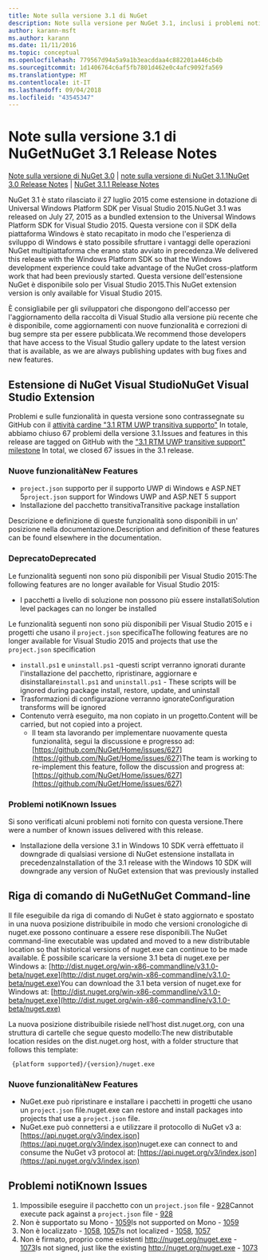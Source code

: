 ```yaml
---
title: Note sulla versione 3.1 di NuGet
description: Note sulla versione per NuGet 3.1, inclusi i problemi noti, correzioni di bug, funzionalità aggiunte e dcr.
author: karann-msft
ms.author: karann
ms.date: 11/11/2016
ms.topic: conceptual
ms.openlocfilehash: 779567d94a5a9a1b3eacddaa4c882201a446cb4b
ms.sourcegitcommit: 1d1406764c6af5fb7801d462e0c4afc9092fa569
ms.translationtype: MT
ms.contentlocale: it-IT
ms.lasthandoff: 09/04/2018
ms.locfileid: "43545347"
---
```

# <a name="nuget-31-release-notes"></a><span data-ttu-id="6f47d-103">Note sulla versione 3.1 di NuGet</span><span class="sxs-lookup"><span data-stu-id="6f47d-103">NuGet 3.1 Release Notes</span></span>

<span data-ttu-id="6f47d-104">[Note sulla versione di NuGet 3.0](../release-notes/nuget-3.0.0.md) | [note sulla versione di NuGet 3.1.1](../release-notes/nuget-3.1.1.md)</span><span class="sxs-lookup"><span data-stu-id="6f47d-104">[NuGet 3.0 Release Notes](../release-notes/nuget-3.0.0.md) | [NuGet 3.1.1 Release Notes](../release-notes/nuget-3.1.1.md)</span></span>

<span data-ttu-id="6f47d-105">NuGet 3.1 è stato rilasciato il 27 luglio 2015 come estensione in dotazione di Universal Windows Platform SDK per Visual Studio 2015.</span><span class="sxs-lookup"><span data-stu-id="6f47d-105">NuGet 3.1 was released on July 27, 2015 as a bundled extension to the Universal Windows Platform SDK for Visual Studio 2015.</span></span> <span data-ttu-id="6f47d-106">Questa versione con il SDK della piattaforma Windows è stato recapitato in modo che l'esperienza di sviluppo di Windows è stato possibile sfruttare i vantaggi delle operazioni NuGet multipiattaforma che erano stato avviato in precedenza.</span><span class="sxs-lookup"><span data-stu-id="6f47d-106">We delivered this release with the Windows Platform SDK so that the Windows development experience could take advantage of the NuGet cross-platform work that had been previously started.</span></span> <span data-ttu-id="6f47d-107">Questa versione dell'estensione NuGet è disponibile solo per Visual Studio 2015.</span><span class="sxs-lookup"><span data-stu-id="6f47d-107">This NuGet extension version is only available for Visual Studio 2015.</span></span>

<span data-ttu-id="6f47d-108">È consigliabile per gli sviluppatori che dispongono dell'accesso per l'aggiornamento della raccolta di Visual Studio alla versione più recente che è disponibile, come aggiornamenti con nuove funzionalità e correzioni di bug sempre sta per essere pubblicata.</span><span class="sxs-lookup"><span data-stu-id="6f47d-108">We recommend those developers that have access to the Visual Studio gallery update to the latest version that is available, as we are always publishing updates with bug fixes and new features.</span></span>

## <a name="nuget-visual-studio-extension"></a><span data-ttu-id="6f47d-109">Estensione di NuGet Visual Studio</span><span class="sxs-lookup"><span data-stu-id="6f47d-109">NuGet Visual Studio Extension</span></span>

<span data-ttu-id="6f47d-110">Problemi e sulle funzionalità in questa versione sono contrassegnate su GitHub con il [attività cardine "3.1 RTM UWP transitiva supporto"](https://github.com/NuGet/Home/issues?utf8=%E2%9C%93&q=is%3Aclosed+milestone%3A%223.1+RTM+UWP+transitive+support%22+) In totale, abbiamo chiuso 67 problemi della versione 3.1.</span><span class="sxs-lookup"><span data-stu-id="6f47d-110">Issues and features in this release are tagged on GitHub with the ["3.1 RTM UWP transitive support" milestone](https://github.com/NuGet/Home/issues?utf8=%E2%9C%93&q=is%3Aclosed+milestone%3A%223.1+RTM+UWP+transitive+support%22+)  In total, we closed 67 issues in the 3.1 release.</span></span>

### <a name="new-features"></a><span data-ttu-id="6f47d-111">Nuove funzionalità</span><span class="sxs-lookup"><span data-stu-id="6f47d-111">New Features</span></span>

* <span data-ttu-id="6f47d-112">`project.json` supporto per il supporto UWP di Windows e ASP.NET 5</span><span class="sxs-lookup"><span data-stu-id="6f47d-112">`project.json` support for Windows UWP and ASP.NET 5 support</span></span>
* <span data-ttu-id="6f47d-113">Installazione del pacchetto transitiva</span><span class="sxs-lookup"><span data-stu-id="6f47d-113">Transitive package installation</span></span>

<span data-ttu-id="6f47d-114">Descrizione e definizione di queste funzionalità sono disponibili in un' posizione nella documentazione.</span><span class="sxs-lookup"><span data-stu-id="6f47d-114">Description and definition of these features can be found elsewhere in the documentation.</span></span>

### <a name="deprecated"></a><span data-ttu-id="6f47d-115">Deprecato</span><span class="sxs-lookup"><span data-stu-id="6f47d-115">Deprecated</span></span>

<span data-ttu-id="6f47d-116">Le funzionalità seguenti non sono più disponibili per Visual Studio 2015:</span><span class="sxs-lookup"><span data-stu-id="6f47d-116">The following features are no longer available for Visual Studio 2015:</span></span>

* <span data-ttu-id="6f47d-117">I pacchetti a livello di soluzione non possono più essere installati</span><span class="sxs-lookup"><span data-stu-id="6f47d-117">Solution level packages can no longer be installed</span></span>

<span data-ttu-id="6f47d-118">Le funzionalità seguenti non sono più disponibili per Visual Studio 2015 e i progetti che usano il `project.json` specifica</span><span class="sxs-lookup"><span data-stu-id="6f47d-118">The following features are no longer available for Visual Studio 2015 and projects that use the `project.json` specification</span></span>

* <span data-ttu-id="6f47d-119">`install.ps1` e `uninstall.ps1` -questi script verranno ignorati durante l'installazione del pacchetto, ripristinare, aggiornare e disinstallare</span><span class="sxs-lookup"><span data-stu-id="6f47d-119">`install.ps1` and `uninstall.ps1` - These scripts will be ignored during package install, restore, update, and uninstall</span></span>
* <span data-ttu-id="6f47d-120">Trasformazioni di configurazione verranno ignorate</span><span class="sxs-lookup"><span data-stu-id="6f47d-120">Configuration transforms will be ignored</span></span>
* <span data-ttu-id="6f47d-121">Contenuto verrà eseguito, ma non copiato in un progetto.</span><span class="sxs-lookup"><span data-stu-id="6f47d-121">Content will be carried, but not copied into a project.</span></span>
    * <span data-ttu-id="6f47d-122">Il team sta lavorando per implementare nuovamente questa funzionalità, segui la discussione e progresso ad: [https://github.com/NuGet/Home/issues/627](https://github.com/NuGet/Home/issues/627)</span><span class="sxs-lookup"><span data-stu-id="6f47d-122">The team is working to re-implement this feature, follow the discussion and progress at: [https://github.com/NuGet/Home/issues/627](https://github.com/NuGet/Home/issues/627)</span></span>


### <a name="known-issues"></a><span data-ttu-id="6f47d-123">Problemi noti</span><span class="sxs-lookup"><span data-stu-id="6f47d-123">Known Issues</span></span>

<span data-ttu-id="6f47d-124">Si sono verificati alcuni problemi noti fornito con questa versione.</span><span class="sxs-lookup"><span data-stu-id="6f47d-124">There were a number of known issues delivered with this release.</span></span>

* <span data-ttu-id="6f47d-125">Installazione della versione 3.1 in Windows 10 SDK verrà effettuato il downgrade di qualsiasi versione di NuGet estensione installata in precedenza</span><span class="sxs-lookup"><span data-stu-id="6f47d-125">Installation of the 3.1 release with the Windows 10 SDK will downgrade any version of NuGet extension that was previously installed</span></span>

## <a name="nuget-command-line"></a><span data-ttu-id="6f47d-126">Riga di comando di NuGet</span><span class="sxs-lookup"><span data-stu-id="6f47d-126">NuGet Command-line</span></span>

<span data-ttu-id="6f47d-127">Il file eseguibile da riga di comando di NuGet è stato aggiornato e spostato in una nuova posizione distribuibile in modo che versioni cronologiche di nuget.exe possono continuare a essere rese disponibili.</span><span class="sxs-lookup"><span data-stu-id="6f47d-127">The NuGet command-line executable was updated and moved to a new distributable location so that historical versions of nuget.exe can continue to be made available.</span></span>  <span data-ttu-id="6f47d-128">È possibile scaricare la versione 3.1 beta di nuget.exe per Windows a: [http://dist.nuget.org/win-x86-commandline/v3.1.0-beta/nuget.exe](http://dist.nuget.org/win-x86-commandline/v3.1.0-beta/nuget.exe)</span><span class="sxs-lookup"><span data-stu-id="6f47d-128">You can download the 3.1 beta version of nuget.exe for Windows at: [http://dist.nuget.org/win-x86-commandline/v3.1.0-beta/nuget.exe](http://dist.nuget.org/win-x86-commandline/v3.1.0-beta/nuget.exe)</span></span>

<span data-ttu-id="6f47d-129">La nuova posizione distribuibile risiede nell'host dist.nuget.org, con una struttura di cartelle che segue questo modello:</span><span class="sxs-lookup"><span data-stu-id="6f47d-129">The new distributable location resides on the dist.nuget.org host, with a folder structure that follows this template:</span></span>

     {platform supported}/{version}/nuget.exe

### <a name="new-features"></a><span data-ttu-id="6f47d-130">Nuove funzionalità</span><span class="sxs-lookup"><span data-stu-id="6f47d-130">New Features</span></span>

* <span data-ttu-id="6f47d-131">NuGet.exe può ripristinare e installare i pacchetti in progetti che usano un `project.json` file.</span><span class="sxs-lookup"><span data-stu-id="6f47d-131">nuget.exe can restore and install packages into projects that use a `project.json` file.</span></span>
* <span data-ttu-id="6f47d-132">NuGet.exe può connettersi a e utilizzare il protocollo di NuGet v3 a: [https://api.nuget.org/v3/index.json](https://api.nuget.org/v3/index.json)</span><span class="sxs-lookup"><span data-stu-id="6f47d-132">nuget.exe can connect to and consume the NuGet v3 protocol at: [https://api.nuget.org/v3/index.json](https://api.nuget.org/v3/index.json)</span></span>

## <a name="known-issues"></a><span data-ttu-id="6f47d-133">Problemi noti</span><span class="sxs-lookup"><span data-stu-id="6f47d-133">Known Issues</span></span> ##

1.    <span data-ttu-id="6f47d-134">Impossibile eseguire il pacchetto con un `project.json` file - [928](https://github.com/NuGet/Home/issues/928)</span><span class="sxs-lookup"><span data-stu-id="6f47d-134">Cannot execute pack against a `project.json` file - [928](https://github.com/NuGet/Home/issues/928)</span></span>
2.    <span data-ttu-id="6f47d-135">Non è supportato su Mono - [1059](https://github.com/NuGet/Home/issues/1059)</span><span class="sxs-lookup"><span data-stu-id="6f47d-135">Is not supported on Mono - [1059](https://github.com/NuGet/Home/issues/1059)</span></span>
3.    <span data-ttu-id="6f47d-136">Non è localizzato - [1058](https://github.com/NuGet/Home/issues/1058), [1057](https://github.com/NuGet/Home/issues/1057)</span><span class="sxs-lookup"><span data-stu-id="6f47d-136">Is not localized - [1058](https://github.com/NuGet/Home/issues/1058),   [1057](https://github.com/NuGet/Home/issues/1057)</span></span>
4.    <span data-ttu-id="6f47d-137">Non è firmato, proprio come esistenti http://nuget.org/nuget.exe  -  [1073](https://github.com/NuGet/Home/issues/1073)</span><span class="sxs-lookup"><span data-stu-id="6f47d-137">Is not signed, just like the existing http://nuget.org/nuget.exe - [1073](https://github.com/NuGet/Home/issues/1073)</span></span>
